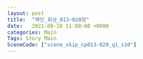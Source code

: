 ```yaml
---
layout: post
title:  "메인_회상_013~028장"
date:   2021-09-28 11:00:00 +0000
categories: Main
Tags: Story Main
SceneCode: ["scene_skip_cp013-028_q1_s10"]
---
```

